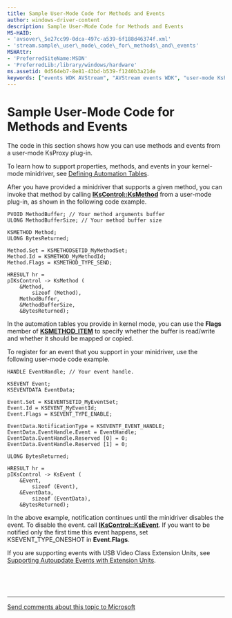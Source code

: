 ```yaml
---
title: Sample User-Mode Code for Methods and Events
author: windows-driver-content
description: Sample User-Mode Code for Methods and Events
MS-HAID:
- 'avsover\_5e27cc99-0dca-497c-a539-6f188d46374f.xml'
- 'stream.sample\_user\_mode\_code\_for\_methods\_and\_events'
MSHAttr:
- 'PreferredSiteName:MSDN'
- 'PreferredLib:/library/windows/hardware'
ms.assetid: 0d564eb7-8e81-43bd-b539-f1240b3a21de
keywords: ["events WDK AVStream", "AVStream events WDK", "user-mode KsProxy plug-in sample WDK AVStream", "methods WDK AVStream", "automation tables WDK AVStream", "notifications WDK AVStream", "KsProxy plug-in sample WDK AVStream"]
---
```


# Sample User-Mode Code for Methods and Events


The code in this section shows how you can use methods and events from a user-mode KsProxy plug-in.

To learn how to support properties, methods, and events in your kernel-mode minidriver, see [Defining Automation Tables](defining-automation-tables.md).

After you have provided a minidriver that supports a given method, you can invoke that method by calling [**IKsControl::KsMethod**](https://msdn.microsoft.com/library/windows/hardware/ff559785) from a user-mode plug-in, as shown in the following code example.

```
PVOID MethodBuffer; // Your method arguments buffer
ULONG MethodBufferSize; // Your method buffer size

KSMETHOD Method;
ULONG BytesReturned;

Method.Set = KSMETHODSETID_MyMethodSet;
Method.Id = KSMETHOD_MyMethodId;
Method.Flags = KSMETHOD_TYPE_SEND;

HRESULT hr = 
pIKsControl -> KsMethod (
    &Method,
        sizeof (Method),
    MethodBuffer,
    &MethodBufferSize,
    &BytesReturned);
```

In the automation tables you provide in kernel mode, you can use the **Flags** member of [**KSMETHOD\_ITEM**](https://msdn.microsoft.com/library/windows/hardware/ff563420) to specify whether the buffer is read/write and whether it should be mapped or copied.

To register for an event that you support in your minidriver, use the following user-mode code example.

```
HANDLE EventHandle; // Your event handle.

KSEVENT Event;
KSEVENTDATA EventData;

Event.Set = KSEVENTSETID_MyEventSet;
Event.Id = KSEVENT_MyEventId;
Event.Flags = KSEVENT_TYPE_ENABLE;

EventData.NotificationType = KSEVENTF_EVENT_HANDLE;
EventData.EventHandle.Event = EventHandle;
EventData.EventHandle.Reserved [0] = 0;
EventData.EventHandle.Reserved [1] = 0;

ULONG BytesReturned;

HRESULT hr =
pIKsControl -> KsEvent (
    &Event,
        sizeof (Event),
    &EventData,
        sizeof (EventData),
    &BytesReturned);
```

In the above example, notification continues until the minidriver disables the event. To disable the event. call [**IKsControl::KsEvent**](https://msdn.microsoft.com/library/windows/hardware/ff559772). If you want to be notified only the first time this event happens, set KSEVENT\_TYPE\_ONESHOT in **Event.Flags**.

If you are supporting events with USB Video Class Extension Units, see [Supporting Autoupdate Events with Extension Units](supporting-autoupdate-events-with-extension-units.md).

 

 


--------------------
[Send comments about this topic to Microsoft](mailto:wsddocfb@microsoft.com?subject=Documentation%20feedback%20%5Bstream\stream%5D:%20Sample%20User-Mode%20Code%20for%20Methods%20and%20Events%20%20RELEASE:%20%288/23/2016%29&body=%0A%0APRIVACY%20STATEMENT%0A%0AWe%20use%20your%20feedback%20to%20improve%20the%20documentation.%20We%20don't%20use%20your%20email%20address%20for%20any%20other%20purpose,%20and%20we'll%20remove%20your%20email%20address%20from%20our%20system%20after%20the%20issue%20that%20you're%20reporting%20is%20fixed.%20While%20we're%20working%20to%20fix%20this%20issue,%20we%20might%20send%20you%20an%20email%20message%20to%20ask%20for%20more%20info.%20Later,%20we%20might%20also%20send%20you%20an%20email%20message%20to%20let%20you%20know%20that%20we've%20addressed%20your%20feedback.%0A%0AFor%20more%20info%20about%20Microsoft's%20privacy%20policy,%20see%20http://privacy.microsoft.com/default.aspx. "Send comments about this topic to Microsoft")



